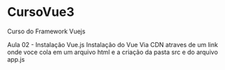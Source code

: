 # CursoVue3
 Curso do Framework Vuejs

Aula 02 - Instalação Vue.js 
Instalação do Vue Via CDN atraves de um link
onde voce cola em um arquivo html e a criação da pasta src e do arquivo 
app.js
